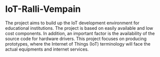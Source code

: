 # IoT-Ralli-Vempain
The project aims to build up the IoT development environment for educational institutions. The project is based on easily available and low cost components. In addition, an important factor is the availability of the source code for hardware drivers. This project focuses on producing prototypes, where the Internet of Things (IoT) terminology will face the actual equipments and internet services.

